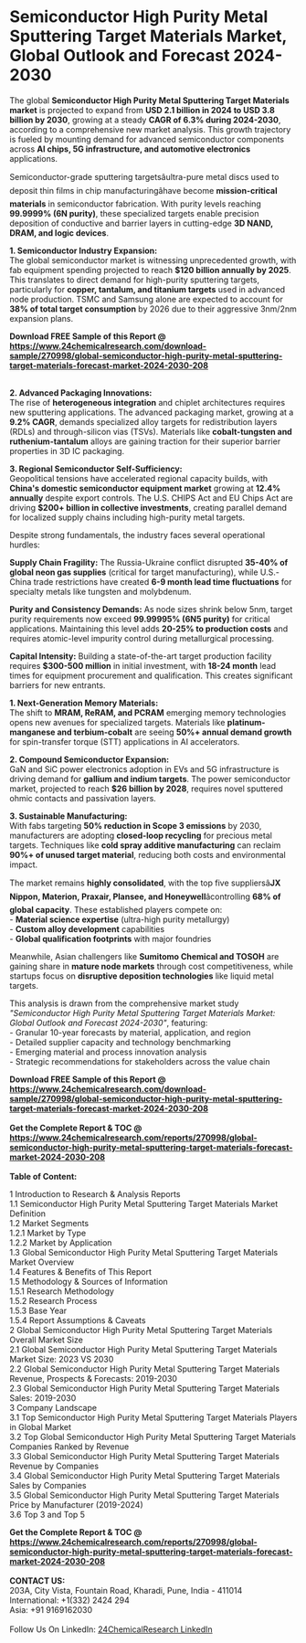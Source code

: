 <h1>Semiconductor High Purity Metal Sputtering Target Materials Market, Global Outlook and Forecast 2024-2030</h1><p>The global <strong>Semiconductor High Purity Metal Sputtering Target Materials market</strong> is projected to expand from <strong>USD 2.1 billion in 2024 to USD 3.8 billion by 2030</strong>, growing at a steady <strong>CAGR of 6.3% during 2024-2030</strong>, according to a comprehensive new market analysis. This growth trajectory is fueled by mounting demand for advanced semiconductor components across <strong>AI chips, 5G infrastructure, and automotive electronics</strong> applications.</p><p>Semiconductor-grade sputtering targetsâultra-pure metal discs used to deposit thin films in chip manufacturingâhave become <strong>mission-critical materials</strong> in semiconductor fabrication. With purity levels reaching <strong>99.9999% (6N purity)</strong>, these specialized targets enable precision deposition of conductive and barrier layers in cutting-edge <strong>3D NAND, DRAM, and logic devices</strong>.</p><p><strong>1. Semiconductor Industry Expansion:</strong><br>
The global semiconductor market is witnessing unprecedented growth, with fab equipment spending projected to reach <strong>$120 billion annually by 2025</strong>. This translates to direct demand for high-purity sputtering targets, particularly for <strong>copper, tantalum, and titanium targets</strong> used in advanced node production. TSMC and Samsung alone are expected to account for <strong>38% of total target consumption</strong> by 2026 due to their aggressive 3nm/2nm expansion plans.</p><div><b>Download FREE Sample of this Report @ 
            <a href="https://www.24chemicalresearch.com/download-sample/270998/global-semiconductor-high-purity-metal-sputtering-target-materials-forecast-market-2024-2030-208">
            https://www.24chemicalresearch.com/download-sample/270998/global-semiconductor-high-purity-metal-sputtering-target-materials-forecast-market-2024-2030-208</a></b></div><br><p><strong>2. Advanced Packaging Innovations:</strong><br>
The rise of <strong>heterogeneous integration</strong> and chiplet architectures requires new sputtering applications. The advanced packaging market, growing at a <strong>9.2% CAGR</strong>, demands specialized alloy targets for redistribution layers (RDLs) and through-silicon vias (TSVs). Materials like <strong>cobalt-tungsten and ruthenium-tantalum</strong> alloys are gaining traction for their superior barrier properties in 3D IC packaging.</p><p><strong>3. Regional Semiconductor Self-Sufficiency:</strong><br>
Geopolitical tensions have accelerated regional capacity builds, with <strong>China's domestic semiconductor equipment market</strong> growing at <strong>12.4% annually</strong> despite export controls. The U.S. CHIPS Act and EU Chips Act are driving <strong>$200+ billion in collective investments</strong>, creating parallel demand for localized supply chains including high-purity metal targets.</p><p>Despite strong fundamentals, the industry faces several operational hurdles:</p><p><strong>Supply Chain Fragility:</strong> The Russia-Ukraine conflict disrupted <strong>35-40% of global neon gas supplies</strong> (critical for target manufacturing), while U.S.-China trade restrictions have created <strong>6-9 month lead time fluctuations</strong> for specialty metals like tungsten and molybdenum.</p><p><strong>Purity and Consistency Demands:</strong> As node sizes shrink below 5nm, target purity requirements now exceed <strong>99.99995% (6N5 purity)</strong> for critical applications. Maintaining this level adds <strong>20-25% to production costs</strong> and requires atomic-level impurity control during metallurgical processing.</p><p><strong>Capital Intensity:</strong> Building a state-of-the-art target production facility requires <strong>$300-500 million</strong> in initial investment, with <strong>18-24 month</strong> lead times for equipment procurement and qualification. This creates significant barriers for new entrants.</p><p><strong>1. Next-Generation Memory Materials:</strong><br>
The shift to <strong>MRAM, ReRAM, and PCRAM</strong> emerging memory technologies opens new avenues for specialized targets. Materials like <strong>platinum-manganese and terbium-cobalt</strong> are seeing <strong>50%+ annual demand growth</strong> for spin-transfer torque (STT) applications in AI accelerators.</p><p><strong>2. Compound Semiconductor Expansion:</strong><br>
GaN and SiC power electronics adoption in EVs and 5G infrastructure is driving demand for <strong>gallium and indium targets</strong>. The power semiconductor market, projected to reach <strong>$26 billion by 2028</strong>, requires novel sputtered ohmic contacts and passivation layers.</p><p><strong>3. Sustainable Manufacturing:</strong><br>
With fabs targeting <strong>50% reduction in Scope 3 emissions</strong> by 2030, manufacturers are adopting <strong>closed-loop recycling</strong> for precious metal targets. Techniques like <strong>cold spray additive manufacturing</strong> can reclaim <strong>90%+ of unused target material</strong>, reducing both costs and environmental impact.</p><p>The market remains <strong>highly consolidated</strong>, with the top five suppliersâ<strong>JX Nippon, Materion, Praxair, Plansee, and Honeywell</strong>âcontrolling <strong>68% of global capacity</strong>. These established players compete on:<br>
- <strong>Material science expertise</strong> (ultra-high purity metallurgy)<br>
- <strong>Custom alloy development</strong> capabilities<br>
- <strong>Global qualification footprints</strong> with major foundries</p><p>Meanwhile, Asian challengers like <strong>Sumitomo Chemical and TOSOH</strong> are gaining share in <strong>mature node markets</strong> through cost competitiveness, while startups focus on <strong>disruptive deposition technologies</strong> like liquid metal targets.</p><p>This analysis is drawn from the comprehensive market study <em>"Semiconductor High Purity Metal Sputtering Target Materials Market: Global Outlook and Forecast 2024-2030"</em>, featuring:<br>
- Granular 10-year forecasts by material, application, and region<br>
- Detailed supplier capacity and technology benchmarking<br>
- Emerging material and process innovation analysis<br>
- Strategic recommendations for stakeholders across the value chain</p><div><b>Download FREE Sample of this Report @ 
            <a href="https://www.24chemicalresearch.com/download-sample/270998/global-semiconductor-high-purity-metal-sputtering-target-materials-forecast-market-2024-2030-208">
            https://www.24chemicalresearch.com/download-sample/270998/global-semiconductor-high-purity-metal-sputtering-target-materials-forecast-market-2024-2030-208</a></b></div><br><div><b>Get the Complete Report & TOC @ 
            <a href="https://www.24chemicalresearch.com/reports/270998/global-semiconductor-high-purity-metal-sputtering-target-materials-forecast-market-2024-2030-208">
            https://www.24chemicalresearch.com/reports/270998/global-semiconductor-high-purity-metal-sputtering-target-materials-forecast-market-2024-2030-208</a></b></div><br>
            <b>Table of Content:</b><p>1 Introduction to Research & Analysis Reports<br />
    1.1 Semiconductor High Purity Metal Sputtering Target Materials Market Definition<br />
    1.2 Market Segments<br />
        1.2.1 Market by Type<br />
        1.2.2 Market by Application<br />
    1.3 Global Semiconductor High Purity Metal Sputtering Target Materials Market Overview<br />
    1.4 Features & Benefits of This Report<br />
    1.5 Methodology & Sources of Information<br />
        1.5.1 Research Methodology<br />
        1.5.2 Research Process<br />
        1.5.3 Base Year<br />
        1.5.4 Report Assumptions & Caveats<br />
2 Global Semiconductor High Purity Metal Sputtering Target Materials Overall Market Size<br />
    2.1 Global Semiconductor High Purity Metal Sputtering Target Materials Market Size: 2023 VS 2030<br />
    2.2 Global Semiconductor High Purity Metal Sputtering Target Materials Revenue, Prospects & Forecasts: 2019-2030<br />
    2.3 Global Semiconductor High Purity Metal Sputtering Target Materials Sales: 2019-2030<br />
3 Company Landscape<br />
    3.1 Top Semiconductor High Purity Metal Sputtering Target Materials Players in Global Market<br />
    3.2 Top Global Semiconductor High Purity Metal Sputtering Target Materials Companies Ranked by Revenue<br />
    3.3 Global Semiconductor High Purity Metal Sputtering Target Materials Revenue by Companies<br />
    3.4 Global Semiconductor High Purity Metal Sputtering Target Materials Sales by Companies<br />
    3.5 Global Semiconductor High Purity Metal Sputtering Target Materials Price by Manufacturer (2019-2024)<br />
    3.6 Top 3 and Top 5</p><div><b>Get the Complete Report & TOC @ 
            <a href="https://www.24chemicalresearch.com/reports/270998/global-semiconductor-high-purity-metal-sputtering-target-materials-forecast-market-2024-2030-208">
            https://www.24chemicalresearch.com/reports/270998/global-semiconductor-high-purity-metal-sputtering-target-materials-forecast-market-2024-2030-208</a></b></div><br><b>CONTACT US:</b><br>
            203A, City Vista, Fountain Road, Kharadi, Pune, India - 411014<br>
            International: +1(332) 2424 294<br>
            Asia: +91 9169162030 <br><br>
            Follow Us On LinkedIn: <a href="https://www.linkedin.com/company/24chemicalresearch/">24ChemicalResearch LinkedIn</a>